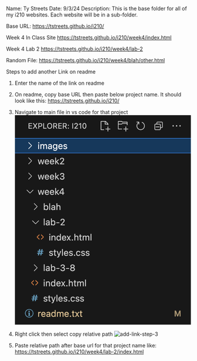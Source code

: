 Name: Ty Streets
Date: 9/3/24
Description:
This is the base folder for all of my i210 websites. Each website will be in a sub-folder.

Base URL:
https://tstreets.github.io/i210/

Week 4 In Class Site
https://tstreets.github.io/i210/week4/index.html

Week 4 Lab 2
https://tstreets.github.io/i210/week4/lab-2

Random File:
https://tstreets.github.io/i210/week4/blah/other.html

Steps to add another Link on readme

1. Enter the name of the link on readme

2. On readme, copy base URL then paste below project name. It should look like this:
   https://tstreets.github.io/i210/

3. Navigate to main file in vs code for that project
   ![add-link-step-2](images/add-link-step-2.png)

4. Right click then select copy relative path
   ![add-link-step-3](images/add-link-step3.png)

5. Paste relative path after base url for that project name like:
   https://tstreets.github.io/i210/week4/lab-2/index.html
